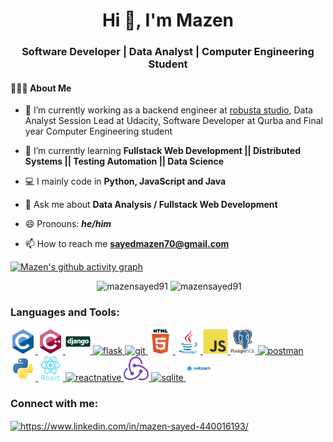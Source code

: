 <h1 align="center">Hi 👋, I'm Mazen</h1>
<h3 align="center">Software Developer | Data Analyst | Computer Engineering Student</h3>


#### 👨🏻‍💻  About Me

- 🔭 I’m currently working as a backend engineer at [robusta studio](https://github.com/RobustaStudio), Data Analyst Session Lead at Udacity, Software Developer at Qurba and Final year Computer Engineering student

- 🌱 I’m currently learning **Fullstack Web Development || Distributed Systems || Testing Automation  || Data Science**

- 💻 I mainly code in **Python, JavaScript and Java**

- 💬 Ask me about **Data Analysis / Fullstack Web Development**
 
- 😄 Pronouns: **_he/him_**  

- 📫 How to reach me **sayedmazen70@gmail.com**


[![Mazen's github activity graph](https://activity-graph.herokuapp.com/graph?username=mazensayed91&theme=xcode)](https://git.io/mazensayed91)

<p align="center">
  &nbsp;<img width="48%" src="https://github-readme-stats.vercel.app/api?username=mazensayed91&show_icons=true&locale=en&theme=radical" alt="mazensayed91" />
  <img src="https://github-readme-stats.vercel.app/api/top-langs?username=mazensayed91&show_icons=true&locale=en&layout=compact&theme=radical" alt="mazensayed91" />
</p>
<!-- <p align="center">
  &nbsp;<img width="48%" src="https://github-readme-stats.vercel.app/api?username=mazensayed91&show_icons=true&locale=en&theme=radical" alt="mazensayed91" />
  <img width="48%" src="https://github-readme-streak-stats.herokuapp.com/?user=mazensayed91&theme=radical" alt="mazensayed91" />
</p>

<p align="center"><img src="https://github-readme-stats.vercel.app/api/top-langs?username=mazensayed91&show_icons=true&locale=en&layout=compact&theme=radical" alt="mazensayed91" /></p> -->

<!-- [![Mazen's wakatime stats](https://github-readme-stats.vercel.app/api/wakatime?username=Mazensayed91&theme=radical)](https://github.com/anuraghazra/github-readme-stats) -->





<h3 align="left">Languages and Tools:</h3>
<p align="left"> <a href="https://www.cprogramming.com/" target="_blank"> <img src="https://raw.githubusercontent.com/devicons/devicon/master/icons/c/c-original.svg" alt="c" width="40" height="40"/> </a> <a href="https://www.w3schools.com/cpp/" target="_blank"> <img src="https://raw.githubusercontent.com/devicons/devicon/master/icons/cplusplus/cplusplus-original.svg" alt="cplusplus" width="40" height="40"/> </a> <a href="https://www.djangoproject.com/" target="_blank"> <img src="https://raw.githubusercontent.com/devicons/devicon/master/icons/django/django-original.svg" alt="django" width="40" height="40"/> </a> <a href="https://flask.palletsprojects.com/" target="_blank"> <img src="https://www.vectorlogo.zone/logos/pocoo_flask/pocoo_flask-icon.svg" alt="flask" width="40" height="40"/> </a> <a href="https://git-scm.com/" target="_blank"> <img src="https://www.vectorlogo.zone/logos/git-scm/git-scm-icon.svg" alt="git" width="40" height="40"/> </a> <a href="https://www.w3.org/html/" target="_blank"> <img src="https://raw.githubusercontent.com/devicons/devicon/master/icons/html5/html5-original-wordmark.svg" alt="html5" width="40" height="40"/> </a> <a href="https://www.java.com" target="_blank"> <img src="https://raw.githubusercontent.com/devicons/devicon/master/icons/java/java-original.svg" alt="java" width="40" height="40"/> </a> <a href="https://developer.mozilla.org/en-US/docs/Web/JavaScript" target="_blank"> <img src="https://raw.githubusercontent.com/devicons/devicon/master/icons/javascript/javascript-original.svg" alt="javascript" width="40" height="40"/> </a> <a href="https://www.postgresql.org" target="_blank"> <img src="https://raw.githubusercontent.com/devicons/devicon/master/icons/postgresql/postgresql-original-wordmark.svg" alt="postgresql" width="40" height="40"/> </a> <a href="https://postman.com" target="_blank"> <img src="https://www.vectorlogo.zone/logos/getpostman/getpostman-icon.svg" alt="postman" width="40" height="40"/> </a> <a href="https://www.python.org" target="_blank"> <img src="https://raw.githubusercontent.com/devicons/devicon/master/icons/python/python-original.svg" alt="python" width="40" height="40"/> </a> <a href="https://reactjs.org/" target="_blank"> <img src="https://raw.githubusercontent.com/devicons/devicon/master/icons/react/react-original-wordmark.svg" alt="react" width="40" height="40"/> </a> <a href="https://reactnative.dev/" target="_blank"> <img src="https://reactnative.dev/img/header_logo.svg" alt="reactnative" width="40" height="40"/> </a> <a href="https://redux.js.org" target="_blank"> <img src="https://raw.githubusercontent.com/devicons/devicon/master/icons/redux/redux-original.svg" alt="redux" width="40" height="40"/> </a> <a href="https://www.sqlite.org/" target="_blank"> <img src="https://www.vectorlogo.zone/logos/sqlite/sqlite-icon.svg" alt="sqlite" width="40" height="40"/> </a> <a href="https://webpack.js.org" target="_blank"> <img src="https://raw.githubusercontent.com/devicons/devicon/d00d0969292a6569d45b06d3f350f463a0107b0d/icons/webpack/webpack-original-wordmark.svg" alt="webpack" width="40" height="40"/> </a> </p>


<h3 align="left">Connect with me:</h3>
<p align="left">
<a href="https://www.linkedin.com/in/mazen-sayed-440016193/" target="blank"><img align="center" src="https://raw.githubusercontent.com/rahuldkjain/github-profile-readme-generator/master/src/images/icons/Social/linked-in-alt.svg" alt="https://www.linkedin.com/in/mazen-sayed-440016193/" height="30" width="40" /></a>
</p>
